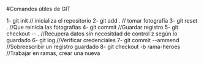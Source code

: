 #Comandos útiles de GIT

1- git init // inicializa el repositorio
2- git add . // tomar fotografía
3- git reset . //Que reinicia las fotografías
4- git commit  //Guardar registro
5- git checkout -- . //Recupera datos sin necesitdad de control z según lo guardado
6- git log //Verificar credenciales
7- git commit --ammend //Sobreescribir un registro guardado
8- git checkout -b rama-heroes //Trabajar en ramas, crear una nueva